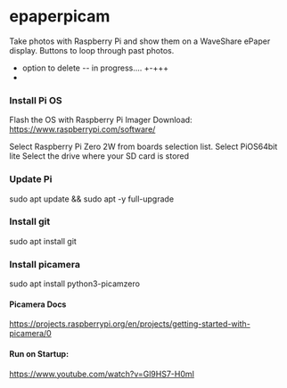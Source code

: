 # epaperpicam
Take photos with Raspberry Pi and show them on a WaveShare ePaper display.
Buttons to loop through past photos.
* option to delete -- in progress....     +-+++
*

### Install Pi OS
Flash the OS with Raspberry Pi Imager
Download: https://www.raspberrypi.com/software/

Select Raspberry Pi Zero 2W from boards selection list.
Select PiOS64bit lite
Select the drive where your SD card is stored



### Update Pi
sudo apt update && sudo apt -y full-upgrade

### Install git
sudo apt install git

### Install picamera
sudo apt install python3-picamzero

#### Picamera Docs
https://projects.raspberrypi.org/en/projects/getting-started-with-picamera/0


#### Run on Startup:
https://www.youtube.com/watch?v=Gl9HS7-H0mI


